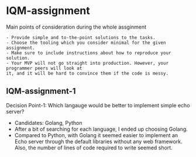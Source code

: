 # IQM-assignment

Main points of consideration during the whole assginment
```
- Provide simple and to-the-point solutions to the tasks.
- Choose the tooling which you consider minimal for the given assignment.
- Make sure to include instructions about how to reproduce your solution.
- Your MVP will not go straight into production. However, your programmer peers will look at
it, and it will be hard to convince them if the code is messy.
```

## IQM-assignment-1
Decision Point-1: Which langauge would be better to implement simple echo server?
- Candidates: Golang, Python
- After a bit of searching for each language, I ended up choosing Golang.
- Compared to Python, with Golang it seemed easier to implement an Echo server through the default libraries without any web framework. Also, the number of lines of code required to write seemed short. 
